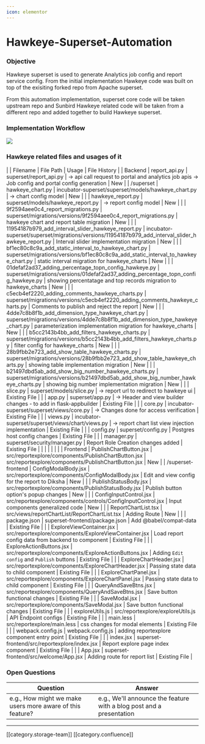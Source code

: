 ```yaml
---
icon: elementor
---
```


# Hawkeye-Superset-Automation

### &#x20;Objective

Hawkeye superset is used to generate Analytics job config and report service config. From the initial implementation Hawkeye code was built on top of the exisiting forked repo from Apache superset.

From this automation implementation, superset core code will be taken upstream repo and Sunbird Hawkeye related code will be taken from a different repo and added together to build Hawkeye superset.

### Implementation Workflow

![](<../../../../.gitbook/assets/Hawkeye Automation.jpeg>)

### Hawkeye related files and usages of it

\| | Filename | File Path | Usage | File History | | Backend | report\_api.py | superset/report\_api.py | -> api call request to portal and analytics job apis -> Job config and portal config generation | New | | /superset | hawkeye\_chart.py | incubator-superset/superset/models/hawkeye\_chart.py | -> chart config model | New | | | hawkeye\_report.py | superset/models/hawkeye\_report.py | -> report config model | New | | | 9f2594aee0c4\_report\_migrations.py | superset/migrations/versions/9f2594aee0c4\_report\_migrations.py | hawkeye chart and report table migration | New | | | 11954187b979\_add\_interval\_slider\_hawkeye\_report.py | incubator-superset/superset/migrations/versions/11954187b979\_add\_interval\_slider\_hawkeye\_report.py | Interval slider implementation migration | New | | | bf1ec80c8c9a\_add\_static\_interval\_to\_hawkeye\_chart.py | superset/migrations/versions/bf1ec80c8c9a\_add\_static\_interval\_to\_hawkeye\_chart.py | static interval migration for hawkeye\_charts | New | | | 01defaf2ad37\_adding\_percentage\_topn\_config\_hawkeye.py | superset/migrations/versions/01defaf2ad37\_adding\_percentage\_topn\_config\_hawkeye.py | showing percentatage and top records migration to hawkeye\_charts | New | | | c5ecb4ef2220\_adding\_comments\_hawkeye\_charts.py | superset/migrations/versions/c5ecb4ef2220\_adding\_comments\_hawkeye\_charts.py | Comments to publish and reject the report | New | | | 4dde7c8b8f1b\_add\_dimension\_type\_hawkeye\_chart.py | superset/migrations/versions/4dde7c8b8f1b\_add\_dimension\_type\_hawkeye\_chart.py | parameterization implementation migration for hawkeye\_charts | New | | | b5cc2143b4bb\_add\_filters\_hawkeye\_charts.py | superset/migrations/versions/b5cc2143b4bb\_add\_filters\_hawkeye\_charts.py | filter config for hawkeye\_charts | New | | | 28b9fbb2e723\_add\_show\_table\_hawkeye\_charts.py | superset/migrations/versions/28b9fbb2e723\_add\_show\_table\_hawkeye\_charts.py | showing table implementation migration | New | | | b21497dbd5ab\_add\_show\_big\_number\_hawkeye\_charts.py | superset/migrations/versions/b21497dbd5ab\_add\_show\_big\_number\_hawkeye\_charts.py | showing big number implementation migration | New | | | slice.py | superset/models/slice.py | -> report url to redirect to hawkeye ui | Existing File | | | app.py | superset/app.py | -> Header and view builder changes - to add in flask-appbuilder | Existing File | | | core.py | incubator-superset/superset/views/core.py | -> Changes done for access verification | Existing File | | | views.py | incubator-superset/superset/views/chart/views.py | -> report chart list view injection implementation | Existing File | | | config.py | superset/config.py | Postgres host config changes | Existing File | | | manager.py | superset/security/manager.py | Report Role Creation changes added | Existing File | | | | | | | | Frontend | PublishChartButton.jsx | src/reportexplore/components/PublishChartButton.jsx | src/reportexplore/components/PublishChartButton.jsx | New | | /superset-frontend | ConfigModalBody.jsx | src/reportexplore/components/ConfigModalBody.jsx | Edit and view config for the report to Diksha | New | | | PublishStatusBody.jsx | src/reportexplore/components/PublishStatusBody.jsx | Publish button option's popup changes | New | | | ConfigInputControl.jsx | src/reportexplore/components/controls/ConfigInputControl.jsx | Input components generalized code | New | | | ReportChartList.tsx | src/views/reportChartList/ReportChartList.tsx | Adding Route | New | | | package.json | superset-frontend/package.json | Add @babel/compat-data | Existing File | | | ExploreViewContainer.jsx | src/reportexplore/components/ExploreViewContainer.jsx | Load report config data from backend to component | Existing File | | | ExploreActionButtons.jsx | src/reportexplore/components/ExploreActionButtons.jsx | Adding `Edit config` and `Publish` buttons | Existing File | | | ExploreChartHeader.jsx | src/reportexplore/components/ExploreChartHeader.jsx | Passing state data to child component | Existing File | | | ExploreChartPanel.jsx | src/reportexplore/components/ExploreChartPanel.jsx | Passing state data to child component | Existing File | | | QueryAndSaveBtns.jsx | src/reportexplore/components/QueryAndSaveBtns.jsx | Save button functional changes | Existing File | | | SaveModal.jsx | src/reportexplore/components/SaveModal.jsx | Save button functional changes | Existing File | | | exploreUtils.js | src/reportexplore/exploreUtils.js | API Endpoint configs | Existing File | | | main.less | src/reportexplore/main.less | css changes for modal elements | Existing File | | | webpack.config.js | webpack.config.js | adding reportexplore component entry point | Existing File | | | index.jsx | superset-frontend/src/reportexplore/index.jsx | Report explore page index component | Existing File | | | App.jsx | superset-frontend/src/welcome/App.jsx | Adding route for report list | Existing File |

### &#x20;Open Questions

| **Question**                                              | **Answer**                                                           |
| --------------------------------------------------------- | -------------------------------------------------------------------- |
| e.g., How might we make users more aware of this feature? | e.g., We'll announce the feature with a blog post and a presentation |

***

\[\[category.storage-team]] \[\[category.confluence]]
